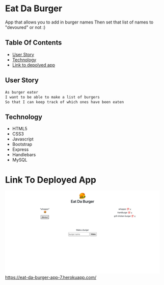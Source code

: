 # Eat Da Burger

App that allows you to add in burger names
Then set that list of names to "devoured" or not :)

## Table Of Contents
- [User Story](#User-Story)
- [Technology](#Technology)
- [Link to depolyed app](#Link-to-depolyed-app)

## User Story
```
As burger eater 
I want to be able to make a list of burgers
So that I can keep track of which ones have been eaten
```

## Technology
* HTML5
* CSS3
* Javascript
* Bootstrap
* Express
* Handlebars
* MySQL

# Link To Deployed App
![picture](public/assets/images/ss.png)
https://eat-da-burger-app-7.herokuapp.com/